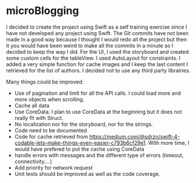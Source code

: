 # microBlogging

I decided to create the project using Swift as a self training exercise since I have not developed any project using Swift.
The Git commits have not been made in a good way because I thought I would redo all the project but then it you would have been weird to make all the commits in a minute so I decided to keep the way I did.
For the UI, I used the storyboard and created some custom cells for the tableView. I used AutoLayout for constraints.
I added a very simple function for cache images and I keep the last content I retrieved for the list of authors.
I decided not to use any third party librairies.

Many things could be improved:
* Use of pagination and limit for all the API calls. I could load more and more objects when scrolling.
* Cache all data
* Use CoreData. I plan to use CoreData at the beginning but it does not really fit with Struct.
* No localization nor for the storyboard, nor for the strings.
* Code need to be documented
* Code for cache retrieved from https://medium.com/@sdrzn/swift-4-codable-lets-make-things-even-easier-c793b6cf29e1. With more time, I would have prefered to put the cache using CoreData  
* handle errors with messages and the different type of errors (timeout, connectivity....)
* Add priority for network request
* Unit tests should be improved as well as the code coverage.
